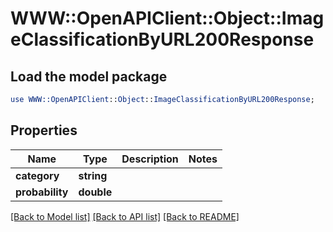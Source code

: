 # WWW::OpenAPIClient::Object::ImageClassificationByURL200Response

## Load the model package
```perl
use WWW::OpenAPIClient::Object::ImageClassificationByURL200Response;
```

## Properties
Name | Type | Description | Notes
------------ | ------------- | ------------- | -------------
**category** | **string** |  | 
**probability** | **double** |  | 

[[Back to Model list]](../README.md#documentation-for-models) [[Back to API list]](../README.md#documentation-for-api-endpoints) [[Back to README]](../README.md)


